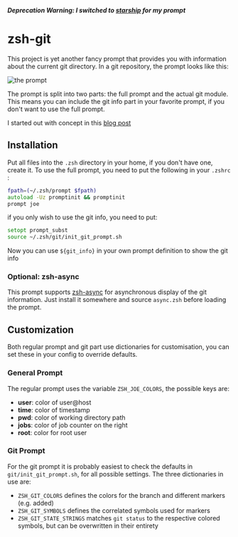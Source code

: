 ***Deprecation Warning: I switched to [starship](https://starship.rs/) for my prompt***

# zsh-git

This project is yet another fancy prompt that provides you with information about the current git directory. In a git repository, the prompt looks like this:

![the prompt](http://joe-batt.github.io/prompt.png)

The prompt is split into two parts: the full prompt and the actual git module. This means you can include the git 
info part in your favorite prompt, if you don't want to use the full prompt.

I started out with concept in this [blog post](http://sebastiancelis.com/2009/11/16/zsh-prompt-git-users/)

## Installation
Put all files into the `.zsh` directory in your home, if you don't have one, create it.
To use the full prompt, you need to put the following in your `.zshrc` :
```zsh
fpath=(~/.zsh/prompt $fpath)     
autoload -Uz promptinit && promptinit
prompt joe
```

if you only wish to use the git info, you need to put:
```zsh
setopt prompt_subst
source ~/.zsh/git/init_git_prompt.sh
```

Now you can use `${git_info}` in your own prompt definition to show the git info

### Optional: zsh-async
This prompt supports [zsh-async](https://github.com/mafredri/zsh-async)
for asynchronous display of the git information. Just install it somewhere and
source `async.zsh` before loading the prompt.


## Customization
Both regular prompt and git part use dictionaries for customisation, you can set 
these in your config to override defaults. 
### General Prompt
The regular
prompt uses the variable `ZSH_JOE_COLORS`, the possible keys are:
- **user**: color of user@host
- **time**: color of timestamp
- **pwd**: color of working directory path
- **jobs**: color of job counter on the right
- **root**: color for root user

### Git Prompt
For the git prompt it is probably easiest to check the defaults in `git/init_git_prompt.sh`, for all possible settings. The three dictionaries in use are:
- `ZSH_GIT_COLORS` defines the colors for the branch and different markers (e.g. added)
- `ZSH_GIT_SYMBOLS` defines the correlated symbols used for markers
- `ZSH_GIT_STATE_STRINGS` matches `git status` to the respective colored symbols, but can be overwritten in their entirety
